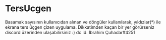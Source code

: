# TersUcgen
Basamak sayısının kullanıcıdan alınan ve döngüler kullanılarak, yıldızlar(*) ile ekrana ters üçgen çizen uygulama.
Dikkatimden kaçan bir yer görürseniz discord üzerinden ulaşabilirsiniz :) dc id: İbrahim Çuhadar#4251
